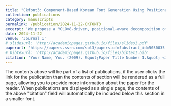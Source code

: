```yaml
---
title: "Ckfont3: Component-Based Korean Font Generation Using Positional Aware Component Decomposition"
collection: publications
category: manuscripts
permalink: /publication/2024-11-22-CKFONT3
excerpt: 'We propose a YOLOv8-driven, positional-aware decomposition of Hangul into initial, medial, and final components, then employ a GAN to recombine them, yielding fonts that better preserve structure and style than existing methods such as MXFont and CKFont. This framework boosts accuracy (lower L1/FID, higher SSIM) and opens the door to finely controllable, multilingual typography. '
date: 2024-11-22
venue: 'Journal 1'
# slidesurl: 'http://academicpages.github.io/files/slides1.pdf'
paperurl: 'https://papers.ssrn.com/sol3/papers.cfm?abstract_id=5030035'
# bibtexurl: 'http://academicpages.github.io/files/bibtex1.bib'
citation: 'Your Name, You. (2009). &quot;Paper Title Number 1.&quot; <i>Journal 1</i>. 1(1).'
---
```

The contents above will be part of a list of publications, if the user clicks the link for the publication than the contents of section will be rendered as a full page, allowing you to provide more information about the paper for the reader. When publications are displayed as a single page, the contents of the above "citation" field will automatically be included below this section in a smaller font.
